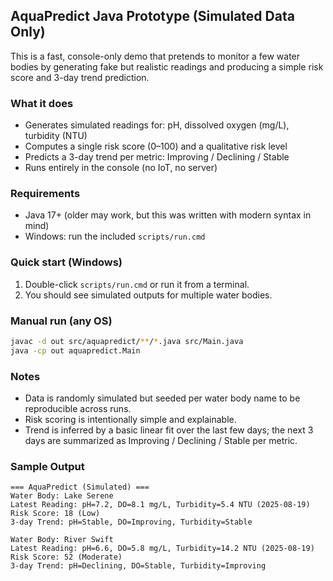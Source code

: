 ## AquaPredict Java Prototype (Simulated Data Only)

This is a fast, console-only demo that pretends to monitor a few water bodies by generating fake but realistic readings and producing a simple risk score and 3-day trend prediction.

### What it does
- Generates simulated readings for: pH, dissolved oxygen (mg/L), turbidity (NTU)
- Computes a single risk score (0–100) and a qualitative risk level
- Predicts a 3-day trend per metric: Improving / Declining / Stable
- Runs entirely in the console (no IoT, no server)

### Requirements
- Java 17+ (older may work, but this was written with modern syntax in mind)
- Windows: run the included `scripts/run.cmd`

### Quick start (Windows)
1. Double-click `scripts/run.cmd` or run it from a terminal.
2. You should see simulated outputs for multiple water bodies.

### Manual run (any OS)
```bash
javac -d out src/aquapredict/**/*.java src/Main.java
java -cp out aquapredict.Main
```

### Notes
- Data is randomly simulated but seeded per water body name to be reproducible across runs.
- Risk scoring is intentionally simple and explainable.
- Trend is inferred by a basic linear fit over the last few days; the next 3 days are summarized as Improving / Declining / Stable per metric.

### Sample Output
```
=== AquaPredict (Simulated) ===
Water Body: Lake Serene
Latest Reading: pH=7.2, DO=8.1 mg/L, Turbidity=5.4 NTU (2025-08-19)
Risk Score: 18 (Low)
3-day Trend: pH=Stable, DO=Improving, Turbidity=Stable

Water Body: River Swift
Latest Reading: pH=6.6, DO=5.8 mg/L, Turbidity=14.2 NTU (2025-08-19)
Risk Score: 52 (Moderate)
3-day Trend: pH=Declining, DO=Stable, Turbidity=Improving
```


